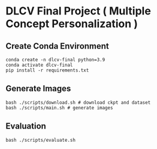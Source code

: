 # DLCV Final Project ( Multiple Concept Personalization )

## Create Conda Environment
```shell script=
conda create -n dlcv-final python=3.9
conda activate dlcv-final
pip install -r requirements.txt
```

## Generate Images
```shell script=
bash ./scripts/download.sh # download ckpt and dataset
bash ./scripts/main.sh # generate images
```

## Evaluation
```shell script=
bash ./scripts/evaluate.sh
```
